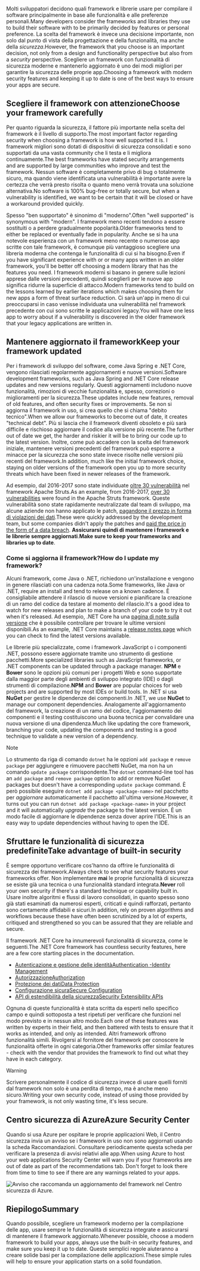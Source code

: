 <span data-ttu-id="278c8-101">Molti sviluppatori decidono quali framework e librerie usare per compilare il software principalmente in base alle funzionalità e alle preferenze personali.</span><span class="sxs-lookup"><span data-stu-id="278c8-101">Many developers consider the frameworks and libraries they use to build their software with to be primarily decided by features or personal preference.</span></span> <span data-ttu-id="278c8-102">La scelta del framework è invece una decisione importante, non solo dal punto di vista della progettazione e della funzionalità, ma anche della _sicurezza_.</span><span class="sxs-lookup"><span data-stu-id="278c8-102">However, the framework that you choose is an important decision, not only from a design and functionality perspective but also from a _security_ perspective.</span></span> <span data-ttu-id="278c8-103">Scegliere un framework con funzionalità di sicurezza moderne e mantenerlo aggiornato è uno dei modi migliori per garantire la sicurezza delle proprie app.</span><span class="sxs-lookup"><span data-stu-id="278c8-103">Choosing a framework with modern security features and keeping it up to date is one of the best ways to ensure your apps are secure.</span></span>

## <a name="choose-your-framework-carefully"></a><span data-ttu-id="278c8-104">Scegliere il framework con attenzione</span><span class="sxs-lookup"><span data-stu-id="278c8-104">Choose your framework carefully</span></span>

<span data-ttu-id="278c8-105">Per quanto riguarda la sicurezza, il fattore più importante nella scelta del framework è il livello di supporto.</span><span class="sxs-lookup"><span data-stu-id="278c8-105">The most important factor regarding security when choosing a framework is how well supported it is.</span></span> <span data-ttu-id="278c8-106">I framework migliori sono dotati di dispositivi di sicurezza consolidati e sono supportati da una vasta community che li testa e li migliora continuamente.</span><span class="sxs-lookup"><span data-stu-id="278c8-106">The best frameworks have stated security arrangements and are supported by large communities who improve and test the framework.</span></span> <span data-ttu-id="278c8-107">Nessun software è completamente privo di bug o totalmente sicuro, ma quando viene identificata una vulnerabilità è importante avere la certezza che verrà presto risolta o quanto meno verrà trovata una soluzione alternativa.</span><span class="sxs-lookup"><span data-stu-id="278c8-107">No software is 100% bug-free or totally secure, but when a vulnerability is identified, we want to be certain that it will be closed or have a workaround provided quickly.</span></span>

<span data-ttu-id="278c8-108">Spesso "ben supportato" è sinonimo di "moderno".</span><span class="sxs-lookup"><span data-stu-id="278c8-108">Often "well supported" is synonymous with "modern".</span></span> <span data-ttu-id="278c8-109">I framework meno recenti tendono a essere sostituiti o a perdere gradualmente popolarità.</span><span class="sxs-lookup"><span data-stu-id="278c8-109">Older frameworks tend to either be replaced or eventually fade in popularity.</span></span> <span data-ttu-id="278c8-110">Anche se si ha una notevole esperienza con un framework meno recente o numerose app scritte con tale framework, è comunque più vantaggioso scegliere una libreria moderna che contenga le funzionalità di cui si ha bisogno.</span><span class="sxs-lookup"><span data-stu-id="278c8-110">Even if you have significant experience with or or many apps written in an older framework, you'll be better off choosing a modern library that has the features you need.</span></span> <span data-ttu-id="278c8-111">I framework moderni si basano in genere sulle lezioni apprese dalle versioni precedenti, quindi sceglierli per le nuove app significa ridurre la superficie di attacco.</span><span class="sxs-lookup"><span data-stu-id="278c8-111">Modern frameworks tend to build on the lessons learned by earlier iterations which makes choosing them for new apps a form of threat surface reduction.</span></span> <span data-ttu-id="278c8-112">Ci sarà un'app in meno di cui preoccuparsi in caso venisse individuata una vulnerabilità nel framework precedente con cui sono scritte le applicazioni legacy.</span><span class="sxs-lookup"><span data-stu-id="278c8-112">You will have one less app to worry about if a vulnerability is discovered in the older framework that your legacy applications are written in.</span></span>

<!-- TODO: add link; Should we be pointing to other modules? -->
<!--
For more information on secure design and reducing threat surface, please see [Design For Security in Azure](../../design-for-security-in-azure/index.yml).
-->

## <a name="keep-your-framework-updated"></a><span data-ttu-id="278c8-113">Mantenere aggiornato il framework</span><span class="sxs-lookup"><span data-stu-id="278c8-113">Keep your framework updated</span></span>

<span data-ttu-id="278c8-114">Per i framework di sviluppo del software, come Java Spring e .NET Core, vengono rilasciati regolarmente aggiornamenti e nuove versioni.</span><span class="sxs-lookup"><span data-stu-id="278c8-114">Software development frameworks, such as Java Spring and .NET Core release updates and new versions regularly.</span></span> <span data-ttu-id="278c8-115">Questi aggiornamenti includono nuove funzionalità, rimozioni di vecchie funzionalità e, spesso, correzioni o miglioramenti per la sicurezza.</span><span class="sxs-lookup"><span data-stu-id="278c8-115">These updates include new features, removal of old features, and often security fixes or improvements.</span></span> <span data-ttu-id="278c8-116">Se non si aggiorna il framework in uso, si crea quello che si chiama "debito tecnico".</span><span class="sxs-lookup"><span data-stu-id="278c8-116">When we allow our frameworks to become out of date, it creates "technical debt".</span></span> <span data-ttu-id="278c8-117">Più si lascia che il framework diventi obsoleto e più sarà difficile e rischioso aggiornare il codice alla versione più recente.</span><span class="sxs-lookup"><span data-stu-id="278c8-117">The further out of date we get, the harder and riskier it will be to bring our code up to the latest version.</span></span> <span data-ttu-id="278c8-118">Inoltre, come può accadere con la scelta del framework iniziale, mantenere versioni precedenti del framework può esporre a minacce per la sicurezza che sono state invece risolte nelle versioni più recenti del framework.</span><span class="sxs-lookup"><span data-stu-id="278c8-118">In addition, much like the initial framework choice, staying on older versions of the framework open you up to more security threats which have been fixed in newer releases of the framework.</span></span>

<span data-ttu-id="278c8-119">Ad esempio, dal 2016-2017 sono state individuate [oltre 30 vulnerabilità](https://www.cvedetails.com/product/6117/Apache-Struts.html?vendor_id=45) nel framework Apache Struts.</span><span class="sxs-lookup"><span data-stu-id="278c8-119">As an example, from 2016-2017, [over 30 vulnerabilities](https://www.cvedetails.com/product/6117/Apache-Struts.html?vendor_id=45) were found in the Apache Struts framework.</span></span> <span data-ttu-id="278c8-120">Queste vulnerabilità sono state rapidamente neutralizzate dal team di sviluppo, ma alcune aziende non hanno applicato le patch, [pagandone il prezzo in forma di violazioni dei dati](https://www.zdnet.com/article/equifax-confirms-apache-struts-flaw-it-failed-to-patch-was-to-blame-for-data-breach/).</span><span class="sxs-lookup"><span data-stu-id="278c8-120">These were quickly addressed by the development team, but some companies didn't apply the patches and [paid the price in the form of a data breach](https://www.zdnet.com/article/equifax-confirms-apache-struts-flaw-it-failed-to-patch-was-to-blame-for-data-breach/).</span></span> <span data-ttu-id="278c8-121">**Assicurarsi quindi di mantenere i framework e le librerie sempre aggiornati**.</span><span class="sxs-lookup"><span data-stu-id="278c8-121">**Make sure to keep your frameworks and libraries up to date**.</span></span>

### <a name="how-do-i-update-my-framework"></a><span data-ttu-id="278c8-122">Come si aggiorna il framework?</span><span class="sxs-lookup"><span data-stu-id="278c8-122">How do I update my framework?</span></span>

<span data-ttu-id="278c8-123">Alcuni framework, come Java o .NET, richiedono un'installazione e vengono in genere rilasciati con una cadenza nota.</span><span class="sxs-lookup"><span data-stu-id="278c8-123">Some frameworks, like Java or .NET, require an install and tend to release on a known cadence.</span></span> <span data-ttu-id="278c8-124">È consigliabile attendere il rilascio di nuove versioni e pianificare la creazione di un ramo del codice da testare al momento del rilascio.</span><span class="sxs-lookup"><span data-stu-id="278c8-124">It's a good idea to watch for new releases and plan to make a branch of your code to try it out when it's released.</span></span> <span data-ttu-id="278c8-125">Ad esempio, .NET Core ha una [pagina di note sulla versione](https://github.com/dotnet/core/tree/master/release-notes) che è possibile controllare per trovare le ultime versioni disponibili.</span><span class="sxs-lookup"><span data-stu-id="278c8-125">As an example, .NET Core maintains a [release notes page](https://github.com/dotnet/core/tree/master/release-notes) which you can check to find the latest versions available.</span></span>

<span data-ttu-id="278c8-126">Le librerie più specializzate, come i framework JavaScript o i componenti .NET, possono essere aggiornate tramite uno strumento di gestione pacchetti.</span><span class="sxs-lookup"><span data-stu-id="278c8-126">More specialized libraries such as JavaScript frameworks, or .NET components can be updated through a package manager.</span></span> <span data-ttu-id="278c8-127">**NPM** e **Bower** sono le opzioni più comuni per i progetti Web e sono supportate dalla maggior parte degli ambienti di sviluppo integrato (IDE) o dagli strumenti di compilazione.</span><span class="sxs-lookup"><span data-stu-id="278c8-127">**NPM** and **Bower** are popular choices for web projects and are supported by most IDEs or build tools.</span></span> <span data-ttu-id="278c8-128">In .NET si usa **NuGet** per gestire le dipendenze dei componenti.</span><span class="sxs-lookup"><span data-stu-id="278c8-128">In .NET, we use **NuGet** to manage our component dependencies.</span></span> <span data-ttu-id="278c8-129">Analogamente all'aggiornamento del framework, la creazione di un ramo del codice, l'aggiornamento dei componenti e il testing costituiscono una buona tecnica per convalidare una nuova versione di una dipendenza.</span><span class="sxs-lookup"><span data-stu-id="278c8-129">Much like updating the core framework, branching your code, updating the components and testing is a good technique to validate a new version of a dependency.</span></span>

> [!NOTE]
> <span data-ttu-id="278c8-130">Lo strumento da riga di comando `dotnet` ha le opzioni `add package` e `remove package` per aggiungere e rimuovere pacchetti NuGet, ma non ha un comando `update package` corrispondente.</span><span class="sxs-lookup"><span data-stu-id="278c8-130">The `dotnet` command-line tool has an `add package` and `remove package` option to add or remove NuGet packages but doesn't have a corresponding `update package` command.</span></span> <span data-ttu-id="278c8-131">È però possibile eseguire `dotnet add package <package-name>` nel pacchetto per _aggiornare_ automaticamente il pacchetto all'ultima versione.</span><span class="sxs-lookup"><span data-stu-id="278c8-131">However, it turns out you can run `dotnet add package <package-name>` in your project and it will automatically _upgrade_ the package to the latest version.</span></span> <span data-ttu-id="278c8-132">È un modo facile di aggiornare le dipendenze senza dover aprire l'IDE.</span><span class="sxs-lookup"><span data-stu-id="278c8-132">This is an easy way to update dependencies without having to open the IDE.</span></span>

## <a name="take-advantage-of-built-in-security"></a><span data-ttu-id="278c8-133">Sfruttare le funzionalità di sicurezza predefinite</span><span class="sxs-lookup"><span data-stu-id="278c8-133">Take advantage of built-in security</span></span>

<span data-ttu-id="278c8-134">È sempre opportuno verificare cos'hanno da offrire le funzionalità di sicurezza dei framework.</span><span class="sxs-lookup"><span data-stu-id="278c8-134">Always check to see what security features your frameworks offer.</span></span> <span data-ttu-id="278c8-135">Non implementare **mai** le proprie funzionalità di sicurezza se esiste già una tecnica o una funzionalità standard integrata.</span><span class="sxs-lookup"><span data-stu-id="278c8-135">**Never** roll your own security if there's a standard technique or capability built in.</span></span> <span data-ttu-id="278c8-136">Usare inoltre algoritmi e flussi di lavoro consolidati, in quanto spesso sono già stati esaminati da numerosi esperti, criticati e quindi rafforzati, pertanto sono certamente affidabili e sicuri.</span><span class="sxs-lookup"><span data-stu-id="278c8-136">In addition, rely on proven algorithms and workflows because these have often been scrutinized by a lot of experts, critiqued and strengthened so you can be assured that they are reliable and secure.</span></span>

<span data-ttu-id="278c8-137">Il framework .NET Core ha innumerevoli funzionalità di sicurezza, come le seguenti.</span><span class="sxs-lookup"><span data-stu-id="278c8-137">The .NET Core framework has countless security features, here are a few core starting places in the documentation.</span></span>
* [<span data-ttu-id="278c8-138">Autenticazione e gestione delle identità</span><span class="sxs-lookup"><span data-stu-id="278c8-138">Authentication -Identity Management</span></span>](https://docs.microsoft.com/en-us/aspnet/core/security/authentication/index?view=aspnetcore-2.1)
* [<span data-ttu-id="278c8-139">Autorizzazione</span><span class="sxs-lookup"><span data-stu-id="278c8-139">Authorization</span></span>](https://docs.microsoft.com/en-us/aspnet/core/security/authorization/index?view=aspnetcore-2.1)
* [<span data-ttu-id="278c8-140">Protezione dei dati</span><span class="sxs-lookup"><span data-stu-id="278c8-140">Data Protection</span></span>](https://docs.microsoft.com/en-us/aspnet/core/security/data-protection/index?view=aspnetcore-2.1)
* [<span data-ttu-id="278c8-141">Configurazione sicura</span><span class="sxs-lookup"><span data-stu-id="278c8-141">Secure Configuration</span></span>](https://docs.microsoft.com/en-us/aspnet/core/security/data-protection/configuration/index?view=aspnetcore-2.1)
* [<span data-ttu-id="278c8-142">API di estendibilità della sicurezza</span><span class="sxs-lookup"><span data-stu-id="278c8-142">Security Extensibility APIs</span></span>](https://docs.microsoft.com/en-us/aspnet/core/security/data-protection/extensibility/index?view=aspnetcore-2.1)

<span data-ttu-id="278c8-143">Ognuna di queste funzionalità è stata scritta da esperti nello specifico campo e quindi sottoposta a test ripetuti per verificare che funzioni nel modo previsto e in nessun altro modo.</span><span class="sxs-lookup"><span data-stu-id="278c8-143">Each one of these features was written by experts in their field, and then battered with tests to ensure that it works as intended, and only as intended.</span></span> <span data-ttu-id="278c8-144">Altri framework offrono funzionalità simili. Rivolgersi al fornitore del framework per conoscere le funzionalità offerte in ogni categoria.</span><span class="sxs-lookup"><span data-stu-id="278c8-144">Other frameworks offer similar features - check with the vendor that provides the framework to find out what they have in each category.</span></span>

> [!WARNING]
> <span data-ttu-id="278c8-145">Scrivere personalmente il codice di sicurezza invece di usare quelli forniti dal framework non solo è una perdita di tempo, ma è anche meno sicuro.</span><span class="sxs-lookup"><span data-stu-id="278c8-145">Writing your own security code, instead of using those provided by your framework, is not only wasting time, it's less secure.</span></span>


## <a name="azure-security-center"></a><span data-ttu-id="278c8-146">Centro sicurezza di Azure</span><span class="sxs-lookup"><span data-stu-id="278c8-146">Azure Security Center</span></span>

<span data-ttu-id="278c8-147">Quando si usa Azure per ospitare le proprie applicazioni Web, il Centro sicurezza invia un avviso se i framework in uso non sono aggiornati usando la scheda Raccomandazioni.  Consultare periodicamente questa scheda per verificare la presenza di avvisi relativi alle app.</span><span class="sxs-lookup"><span data-stu-id="278c8-147">When using Azure to host your web applications Security Center will warn you if your frameworks are out of date as part of the recommendations tab.  Don't forget to look there from time to time to see if there are any warnings related to your apps.</span></span>

![Avviso che raccomanda un aggiornamento del framework nel Centro sicurezza di Azure.](../media-draft/ASCFramework.png)


## <a name="summary"></a><span data-ttu-id="278c8-149">Riepilogo</span><span class="sxs-lookup"><span data-stu-id="278c8-149">Summary</span></span>

<span data-ttu-id="278c8-150">Quando possibile, scegliere un framework moderno per la compilazione delle app, usare sempre le funzionalità di sicurezza integrate e assicurarsi di mantenere il framework aggiornato.</span><span class="sxs-lookup"><span data-stu-id="278c8-150">Whenever possible, choose a modern framework to build your apps, always use the built-in security features, and make sure you keep it up to date.</span></span> <span data-ttu-id="278c8-151">Queste semplici regole aiuteranno a creare solide basi per la compilazione delle applicazioni.</span><span class="sxs-lookup"><span data-stu-id="278c8-151">These simple rules will help to ensure your application starts on a solid foundation.</span></span>
